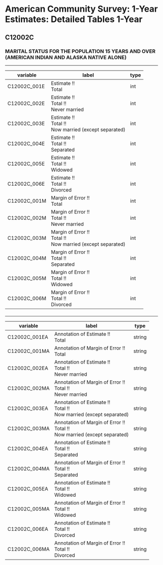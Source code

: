 # American Community Survey: 1-Year Estimates: Detailed Tables 1-Year

## C12002C

### MARITAL STATUS FOR THE POPULATION 15 YEARS AND OVER (AMERICAN INDIAN AND ALASKA NATIVE ALONE)

___

| variable | label | type |
| ----- | ----- | ----- |
| C12002C_001E | Estimate !!<br>Total | int |
| C12002C_002E | Estimate !!<br>Total !!<br>Never married | int |
| C12002C_003E | Estimate !!<br>Total !!<br>Now married (except separated) | int |
| C12002C_004E | Estimate !!<br>Total !!<br>Separated | int |
| C12002C_005E | Estimate !!<br>Total !!<br>Widowed | int |
| C12002C_006E | Estimate !!<br>Total !!<br>Divorced | int |
| C12002C_001M | Margin of Error !!<br>Total | int |
| C12002C_002M | Margin of Error !!<br>Total !!<br>Never married | int |
| C12002C_003M | Margin of Error !!<br>Total !!<br>Now married (except separated) | int |
| C12002C_004M | Margin of Error !!<br>Total !!<br>Separated | int |
| C12002C_005M | Margin of Error !!<br>Total !!<br>Widowed | int |
| C12002C_006M | Margin of Error !!<br>Total !!<br>Divorced | int |
### 

___

| variable | label | type |
| ----- | ----- | ----- |
| C12002C_001EA | Annotation of Estimate !!<br>Total | string |
| C12002C_001MA | Annotation of Margin of Error !!<br>Total | string |
| C12002C_002EA | Annotation of Estimate !!<br>Total !!<br>Never married | string |
| C12002C_002MA | Annotation of Margin of Error !!<br>Total !!<br>Never married | string |
| C12002C_003EA | Annotation of Estimate !!<br>Total !!<br>Now married (except separated) | string |
| C12002C_003MA | Annotation of Margin of Error !!<br>Total !!<br>Now married (except separated) | string |
| C12002C_004EA | Annotation of Estimate !!<br>Total !!<br>Separated | string |
| C12002C_004MA | Annotation of Margin of Error !!<br>Total !!<br>Separated | string |
| C12002C_005EA | Annotation of Estimate !!<br>Total !!<br>Widowed | string |
| C12002C_005MA | Annotation of Margin of Error !!<br>Total !!<br>Widowed | string |
| C12002C_006EA | Annotation of Estimate !!<br>Total !!<br>Divorced | string |
| C12002C_006MA | Annotation of Margin of Error !!<br>Total !!<br>Divorced | string |

